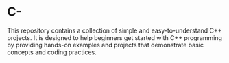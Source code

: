 # C-
This repository contains a collection of simple and easy-to-understand C++ projects. It is designed to help beginners get started with C++ programming by providing hands-on examples and projects that demonstrate basic concepts and coding practices.
